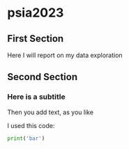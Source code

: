 # psia2023

## First Section

Here I will report on my data exploration


## Second Section

### Here is a subtitle

Then you add text, as you like

I used this code: 


```python
print('bar')
```
